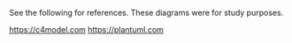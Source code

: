 See the following for references. These diagrams were for study purposes.

https://c4model.com
https://plantuml.com